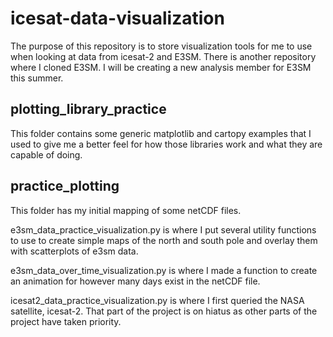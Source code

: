 ﻿# icesat-data-visualization
The purpose of this repository is to store visualization tools for me to use when looking at data from icesat-2 and E3SM. There is another repository where I cloned E3SM. I will be creating a new analysis member for E3SM this summer.

## plotting_library_practice
This folder contains some generic matplotlib and cartopy examples that I used to give me a better feel for how those libraries work and what they are capable of doing.

## practice_plotting
This folder has my initial mapping of some netCDF files. 

e3sm_data_practice_visualization.py is where I put several utility functions to use to create simple maps of the north and south pole and overlay them with scatterplots of e3sm data. 

e3sm_data_over_time_visualization.py is where I made a function to create an animation for however many days exist in the netCDF file.

icesat2_data_practice_visualization.py is where I first queried the NASA satellite, icesat-2. That part of the project is on hiatus as other parts of the project have taken priority.
